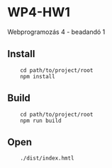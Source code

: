 # WP4-HW1
Webprogramozás 4 - beadandó 1

## Install

        cd path/to/project/root
        npm install
        
## Build

        cd path/to/project/root
        npm run build
        
## Open

        ./dist/index.hmtl
